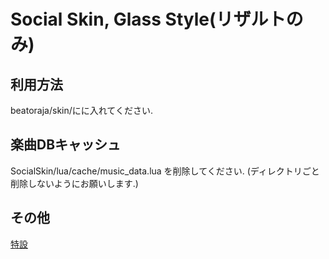 # Social Skin, Glass Style(リザルトのみ)

## 利用方法

beatoraja/skin/にに入れてください.

## 楽曲DBキャッシュ

SocialSkin/lua/cache/music_data.lua を削除してください. (ディレクトリごと削除しないようにお願いします.)

## その他

[特設](https://tori-blog.net/bms/1392/)
